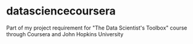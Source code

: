 # datasciencecoursera
Part of my project requirement for "The Data Scientist's Toolbox" course through Coursera and John Hopkins University
